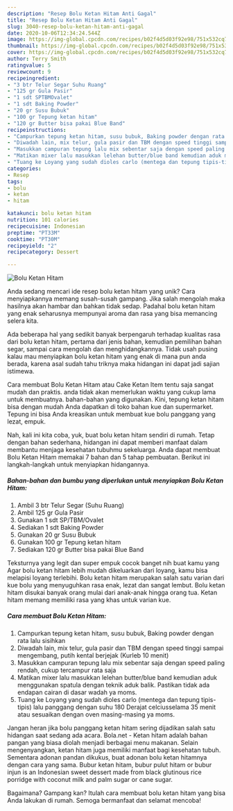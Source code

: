 ```yaml
---
description: "Resep Bolu Ketan Hitam Anti Gagal"
title: "Resep Bolu Ketan Hitam Anti Gagal"
slug: 3040-resep-bolu-ketan-hitam-anti-gagal
date: 2020-10-06T12:34:24.544Z
image: https://img-global.cpcdn.com/recipes/b02f4d5d03f92e98/751x532cq70/bolu-ketan-hitam-foto-resep-utama.jpg
thumbnail: https://img-global.cpcdn.com/recipes/b02f4d5d03f92e98/751x532cq70/bolu-ketan-hitam-foto-resep-utama.jpg
cover: https://img-global.cpcdn.com/recipes/b02f4d5d03f92e98/751x532cq70/bolu-ketan-hitam-foto-resep-utama.jpg
author: Terry Smith
ratingvalue: 5
reviewcount: 9
recipeingredient:
- "3 btr Telur Segar Suhu Ruang"
- "125 gr Gula Pasir"
- "1 sdt SPTBMOvalet"
- "1 sdt Baking Powder"
- "20 gr Susu Bubuk"
- "100 gr Tepung ketan hitam"
- "120 gr Butter bisa pakai Blue Band"
recipeinstructions:
- "Campurkan tepung ketan hitam, susu bubuk, Baking powder dengan rata lalu sisihkan"
- "Diwadah lain, mix telur, gula pasir dan TBM dengan speed tinggi sampai mengembang, putih kental berjejak (Kurleb 10 menit)"
- "Masukkan campuran tepung lalu mix sebentar saja dengan speed paling rendah, cukup tercampur rata saja"
- "Matikan mixer lalu masukkan lelehan butter/blue band kemudian aduk menggunakan spatula dengan teknik aduk balik. Pastikan tidak ada endapan cairan di dasar wadah ya moms."
- "Tuang ke Loyang yang sudah dioles carlo (mentega dan tepung tipis-tipis) lalu panggang dengan suhu 180 Derajat celciusselama 35 menit atau sesuaikan dengan oven masing-masing ya moms."
categories:
- Resep
tags:
- bolu
- ketan
- hitam

katakunci: bolu ketan hitam 
nutrition: 101 calories
recipecuisine: Indonesian
preptime: "PT33M"
cooktime: "PT30M"
recipeyield: "2"
recipecategory: Dessert

---
```



![Bolu Ketan Hitam](https://img-global.cpcdn.com/recipes/b02f4d5d03f92e98/751x532cq70/bolu-ketan-hitam-foto-resep-utama.jpg)

Anda sedang mencari ide resep bolu ketan hitam yang unik? Cara menyiapkannya memang susah-susah gampang. Jika salah mengolah maka hasilnya akan hambar dan bahkan tidak sedap. Padahal bolu ketan hitam yang enak seharusnya mempunyai aroma dan rasa yang bisa memancing selera kita.

Ada beberapa hal yang sedikit banyak berpengaruh terhadap kualitas rasa dari bolu ketan hitam, pertama dari jenis bahan, kemudian pemilihan bahan segar, sampai cara mengolah dan menghidangkannya. Tidak usah pusing kalau mau menyiapkan bolu ketan hitam yang enak di mana pun anda berada, karena asal sudah tahu triknya maka hidangan ini dapat jadi sajian istimewa.

Cara membuat Bolu Ketan Hitam atau Cake Ketan Item tentu saja sangat mudah dan praktis. anda tidak akan memerlukan waktu yang cukup lama untuk membuatnya. bahan-bahan yang digunakan. Kini, tepung ketan hitam bisa dengan mudah Anda dapatkan di toko bahan kue dan supermarket. Tepung ini bisa Anda kreasikan untuk membuat kue bolu panggang yang lezat, empuk.


Nah, kali ini kita coba, yuk, buat bolu ketan hitam sendiri di rumah. Tetap dengan bahan sederhana, hidangan ini dapat memberi manfaat dalam membantu menjaga kesehatan tubuhmu sekeluarga. Anda dapat membuat Bolu Ketan Hitam memakai 7 bahan dan 5 tahap pembuatan. Berikut ini langkah-langkah untuk menyiapkan hidangannya.

<!--inarticleads1-->

##### Bahan-bahan dan bumbu yang diperlukan untuk menyiapkan Bolu Ketan Hitam:

1. Ambil 3 btr Telur Segar (Suhu Ruang)
1. Ambil 125 gr Gula Pasir
1. Gunakan 1 sdt SP/TBM/Ovalet
1. Sediakan 1 sdt Baking Powder
1. Gunakan 20 gr Susu Bubuk
1. Gunakan 100 gr Tepung ketan hitam
1. Sediakan 120 gr Butter bisa pakai Blue Band


Teksturnya yang legit dan super empuk cocok banget nih buat kamu yang Agar bolu ketan hitam lebih mudah dikeluarkan dari loyang, kamu bisa melapisi loyang terlebihi. Bolu ketan hitam merupakan salah satu varian dari kue bolu yang menyuguhkan rasa enak, lezat dan sangat lembut. Bolu ketan hitam disukai banyak orang mulai dari anak-anak hingga orang tua. Ketan hitam memang memiliki rasa yang khas untuk varian kue. 

<!--inarticleads2-->

##### Cara membuat Bolu Ketan Hitam:

1. Campurkan tepung ketan hitam, susu bubuk, Baking powder dengan rata lalu sisihkan
1. Diwadah lain, mix telur, gula pasir dan TBM dengan speed tinggi sampai mengembang, putih kental berjejak (Kurleb 10 menit)
1. Masukkan campuran tepung lalu mix sebentar saja dengan speed paling rendah, cukup tercampur rata saja
1. Matikan mixer lalu masukkan lelehan butter/blue band kemudian aduk menggunakan spatula dengan teknik aduk balik. Pastikan tidak ada endapan cairan di dasar wadah ya moms.
1. Tuang ke Loyang yang sudah dioles carlo (mentega dan tepung tipis-tipis) lalu panggang dengan suhu 180 Derajat celciusselama 35 menit atau sesuaikan dengan oven masing-masing ya moms.


Jangan heran jika bolu panggang ketan hitam sering dijadikan salah satu hidangan saat sedang ada acara. Bola.net - Ketan hitam adalah bahan pangan yang biasa diolah menjadi berbagai menu makanan. Selain mengenyangkan, ketan hitam juga memiliki manfaat bagi kesehatan tubuh. Sementara adonan pandan dikukus, buat adonan bolu ketan hitamnya dengan cara yang sama. Bubur ketan hitam, bubur pulut hitam or bubur injun is an Indonesian sweet dessert made from black glutinous rice porridge with coconut milk and palm sugar or cane sugar. 

Bagaimana? Gampang kan? Itulah cara membuat bolu ketan hitam yang bisa Anda lakukan di rumah. Semoga bermanfaat dan selamat mencoba!
